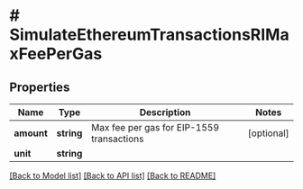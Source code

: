 # # SimulateEthereumTransactionsRIMaxFeePerGas

## Properties

Name | Type | Description | Notes
------------ | ------------- | ------------- | -------------
**amount** | **string** | Max fee per gas for EIP-1559 transactions | [optional]
**unit** | **string** |  |

[[Back to Model list]](../../README.md#models) [[Back to API list]](../../README.md#endpoints) [[Back to README]](../../README.md)
